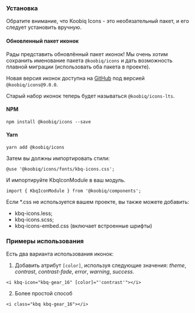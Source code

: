 ### Установка

Обратите внимание, что Koobiq Icons - это необязательный пакет, и его следует установить вручную.

#### Обновленный пакет иконок

Рады представить обновлённый пакет иконок!
Мы очень хотим сохранить именование пакета `@koobiq/icons` и дать возможность плавной миграции (использовать оба пакета в проекте).

Новая версия иконок доступна на [GitHub](https://github.com/koobiq/icons) под версией `@koobiq/icons@9.0.0`.

Старый набор иконок теперь будет называться `@koobiq/icons-lts`.

#### NPM

```
npm install @koobiq/icons --save
```

#### Yarn

```
yarn add @koobiq/icons
```

Затем вы должны импортировать стили:

```
@use '@koobiq/icons/fonts/kbq-icons.css';
```

И импортируйте KbqIconModule в ваш модуль.

```
import { KbqIconModule } from '@koobiq/components';
```

Если \*.css не используется вашем проекте, вы также можете добавить:

- kbq-icons.less;
- kbq-icons.scss;
- kbq-icons-embed.css (включает встроенные шрифты)

### Примеры использования

Есть два варианта использования иконок:

1. Добавить атрибут `[color]`, используя следующие значения: _theme_, _contrast_, _contrast-fade_, _error_, _warning_, _success_.

```
<i kbq-icon="kbq-gear_16" [color]="'contrast'"></i>
```

2. Более простой способ

```
<i class="kbq kbq-gear_16"></i>
```
